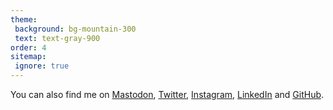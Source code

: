 ```yaml
---
theme:
 background: bg-mountain-300
 text: text-gray-900
order: 4
sitemap:
 ignore: true
---
```


You can also find me on <a rel="me" href="https://mastodon.social/@mhaack" title="mhaack@mastodon.social on Mastodon">Mastodon</a>, [Twitter], [Instagram], [LinkedIn] and [GitHub].

[twitter]: https://twitter.com/mhaack
[instagram]: https://instagram.com/mhaack
[github]: https://github.com/mhaack
[linkedin]: https://de.linkedin.com/in/markushaack
